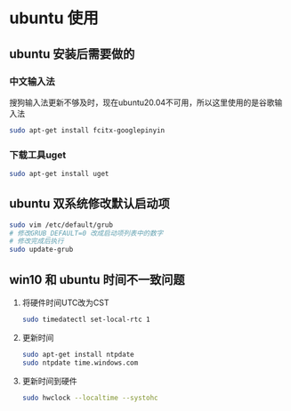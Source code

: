 # ubuntu 使用

## ubuntu 安装后需要做的

### 中文输入法
搜狗输入法更新不够及时，现在ubuntu20.04不可用，所以这里使用的是谷歌输入法
```bash
sudo apt-get install fcitx-googlepinyin
```
### 下载工具uget
```bash
sudo apt-get install uget
```

## ubuntu 双系统修改默认启动项
```bash
sudo vim /etc/default/grub
# 修改GRUB_DEFAULT=0 改成启动项列表中的数字
# 修改完成后执行
sudo update-grub
```


## win10 和 ubuntu 时间不一致问题

1. 将硬件时间UTC改为CST
   ```bash
   sudo timedatectl set-local-rtc 1
   ```
2. 更新时间
   ```bash
   sudo apt-get install ntpdate
   sudo ntpdate time.windows.com
   ```


3. 更新时间到硬件
   ```bash
   sudo hwclock --localtime --systohc
   ```
   
 